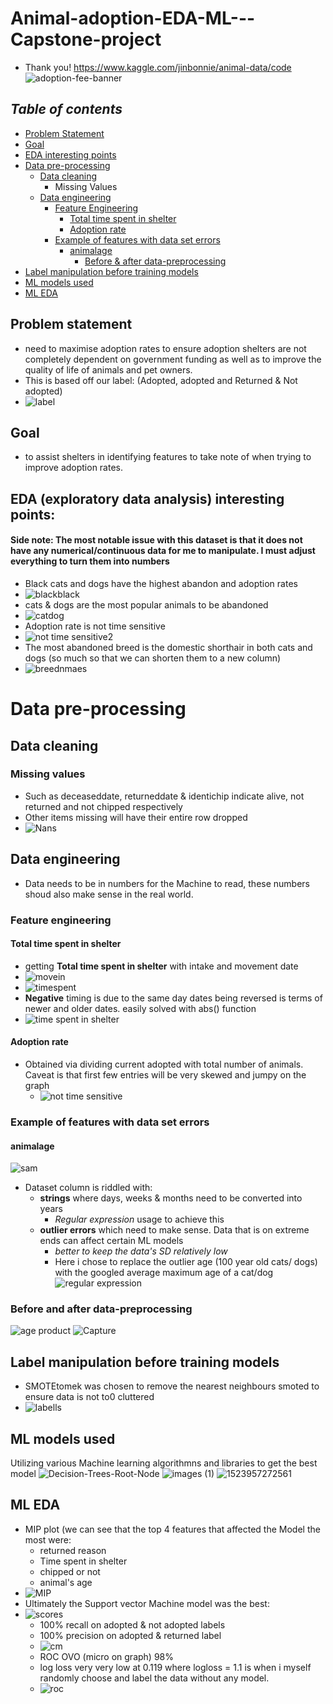 # Animal-adoption-EDA-ML---Capstone-project
   - Thank you! https://www.kaggle.com/jinbonnie/animal-data/code
![adoption-fee-banner](https://user-images.githubusercontent.com/78312050/123228543-17c25b00-d508-11eb-85fd-d3ca3396b6a8.jpg)
## *Table of contents*
- [Problem Statement](https://github.com/lolasery/Animal-adoption-EDA-ML---Capstone-project/blob/main/README.md#problem-statement)
- [Goal](https://github.com/lolasery/Animal-adoption-EDA-ML---Capstone-project/blob/main/README.md#goal)
- [EDA interesting points](https://github.com/lolasery/Animal-adoption-EDA-ML---Capstone-project/blob/main/README.md#eda-exploratory-data-analysis-interesting-points)
- [Data pre-processing](https://github.com/lolasery/Animal-adoption-EDA-ML---Capstone-project/blob/main/README.md#data-pre-processing)
   - [Data cleaning](https://github.com/lolasery/Animal-adoption-EDA-ML---Capstone-project/blob/main/README.md#data-cleaning)
      - Missing Values 
   - [Data engineering](https://github.com/lolasery/Animal-adoption-EDA-ML---Capstone-project/blob/main/README.md#data-engineering)
      - [Feature Engineering](https://github.com/lolasery/Animal-adoption-EDA-ML---Capstone-project/blob/main/README.md#feature-engineering)
         - [Total time spent in shelter](https://github.com/lolasery/Animal-adoption-EDA-ML---Capstone-project/blob/main/README.md#total-time-spent-in-shelter)
         - [Adoption rate](https://github.com/lolasery/Animal-adoption-EDA-ML---Capstone-project/blob/main/README.md#adoption-rate)
      - [Example of features with data set errors](https://github.com/lolasery/Animal-adoption-EDA-ML---Capstone-project/blob/main/README.md#example-of-features-with-data-set-errors)
         - [animalage](https://github.com/lolasery/Animal-adoption-EDA-ML---Capstone-project/blob/main/README.md#animalage)
            - [Before & after data-preprocessing](https://github.com/lolasery/Animal-adoption-EDA-ML---Capstone-project/blob/main/README.md#before-and-after-data-preprocessing)
- [Label manipulation before training models](https://github.com/lolasery/Animal-adoption-EDA-ML---Capstone-project/blob/main/README.md#label-manipulation-before-training-models)
- [ML models used](https://github.com/lolasery/Animal-adoption-EDA-ML---Capstone-project/blob/main/README.md#ml-models-used)
- [ML EDA](https://github.com/lolasery/Animal-adoption-EDA-ML---Capstone-project/blob/main/README.md#ml-eda)

## Problem statement
- need to maximise adoption rates to ensure adoption shelters are not completely dependent on government funding as well as to improve the quality of life of animals and pet owners.
- This is based off our label: (Adopted, adopted and Returned & Not adopted)
- ![label](https://user-images.githubusercontent.com/78312050/124507050-8dc79b80-ddff-11eb-9634-309278125e00.PNG)

## Goal
- to assist shelters in identifying features to take note of when trying to improve adoption rates.

## EDA (exploratory data analysis) interesting points:
#### Side note: The most notable issue with this dataset is that it does not have any numerical/continuous data for me to manipulate. I must adjust everything to turn them into numbers
- Black cats and dogs have the highest abandon and adoption rates
- ![blackblack](https://user-images.githubusercontent.com/78312050/124514251-29acd380-de0f-11eb-94ed-2c2fd9220218.PNG)
- cats & dogs are the most popular animals to be abandoned
- ![catdog](https://user-images.githubusercontent.com/78312050/124513038-6e833b00-de0c-11eb-9c26-18ab7c7bfe9f.PNG)
- Adoption rate is not time sensitive
- ![not time sensitive2](https://user-images.githubusercontent.com/78312050/124510369-3a0c8080-de06-11eb-855f-a05ba80dcbf3.PNG)
- The most abandoned breed is the domestic shorthair in both cats and dogs (so much so that we can shorten them to a new column)
- ![breednmaes](https://user-images.githubusercontent.com/78312050/124515477-1fd89f80-de12-11eb-91f3-05d4abd46c45.PNG)

# Data pre-processing
## Data cleaning
### Missing values
- Such as deceaseddate, returneddate & identichip indicate alive, not returned and not chipped respectively
- Other items missing will have their entire row dropped
- ![Nans](https://user-images.githubusercontent.com/78312050/124511391-953f7280-de08-11eb-9683-ec06499a0bbc.PNG)
## Data engineering
- Data needs to be in numbers for the Machine to read, these numbers shoud also make sense in the real world. 
### Feature engineering
#### Total time spent in shelter
   - getting **Total time spent in shelter** with intake and movement date
   - ![movein](https://user-images.githubusercontent.com/78312050/124500047-a466f600-ddf1-11eb-9013-6921c74c396d.PNG)
   - ![timespent](https://user-images.githubusercontent.com/78312050/124503961-260e5200-ddf9-11eb-95ef-93b11234ca49.PNG)
   -  **Negative** timing is due to the same day dates being reversed is terms of newer and older dates. easily solved with abs() function
   - ![time spent in shelter](https://user-images.githubusercontent.com/78312050/124504257-acc32f00-ddf9-11eb-8600-d3a9a83e31f4.PNG)
#### Adoption rate
   - Obtained via dividing current adopted with total number of animals. Caveat is that first few entries will be very skewed and jumpy on the graph
      - ![not time sensitive](https://user-images.githubusercontent.com/78312050/124508710-0714bd80-de03-11eb-88fc-62900b26c1c4.PNG)



### Example of features with data set errors
#### animalage
![sam](https://user-images.githubusercontent.com/78312050/124398735-dd4b9000-dd49-11eb-9381-c6cf2dee0af2.PNG)
- Dataset column is riddled with:
   - **strings** where days, weeks & months need to be converted into years
      - *Regular expression* usage to achieve this
   - **outlier errors** which need to make sense. Data that is on extreme ends can affect certain ML models 
      - *better to keep the data's SD relatively low*
      - Here i chose to replace the outlier age (100 year old cats/ dogs) with the googled average maximum age of a cat/dog
![regular expression](https://user-images.githubusercontent.com/78312050/124397544-f7ce3b00-dd42-11eb-8568-a1306e6e95d2.PNG)

### Before and after data-preprocessing
![age product](https://user-images.githubusercontent.com/78312050/124398208-1afae980-dd47-11eb-8f74-2de304e5754d.PNG)
![Capture](https://user-images.githubusercontent.com/78312050/124480640-12072800-ddda-11eb-85e0-94b6e83902fd.PNG)

## Label manipulation before training models
   - SMOTEtomek was chosen to remove the nearest neighbours smoted to ensure data is not to0 cluttered
   - ![labells](https://user-images.githubusercontent.com/78312050/124515730-bb6a1000-de12-11eb-8e96-688565011601.PNG)

## ML models used
Utilizing various Machine learning algorithmns and libraries to get the best model 
![Decision-Trees-Root-Node](https://user-images.githubusercontent.com/78312050/123955411-27481500-d9dc-11eb-91a8-321f66414e67.png)
![images (1)](https://user-images.githubusercontent.com/78312050/123228726-44767280-d508-11eb-91d5-7b23c811a19c.png)
![1523957272561](https://user-images.githubusercontent.com/78312050/123955599-637b7580-d9dc-11eb-9368-b50355d5b7fb.jpg)
## ML EDA
   - MIP plot (we can see that the top 4 features that affected the Model the most were:
      - returned reason
      - Time spent in shelter
      - chipped or not 
      - animal's age
   - ![MIP](https://user-images.githubusercontent.com/78312050/124515648-8231a000-de12-11eb-9112-6d98c575c5e4.PNG)
   - Ultimately the Support vector Machine model was the best:
   - ![scores](https://user-images.githubusercontent.com/78312050/124566365-8f33ab00-de75-11eb-9b45-448f2ed5b247.PNG)
      - 100% recall on adopted & not adopted labels
      - 100% precision on adopted & returned label
      - ![cm](https://user-images.githubusercontent.com/78312050/124516960-6da2d700-de15-11eb-81ae-ab46bf4744de.PNG)
      - ROC OVO (micro on graph) 98%
      - log loss very very low at 0.119 where logloss = 1.1 is when i myself randomly choose and label the data without any model.
      - ![roc](https://user-images.githubusercontent.com/78312050/124517213-020d3980-de16-11eb-8a5f-fab5324e18b6.PNG)


